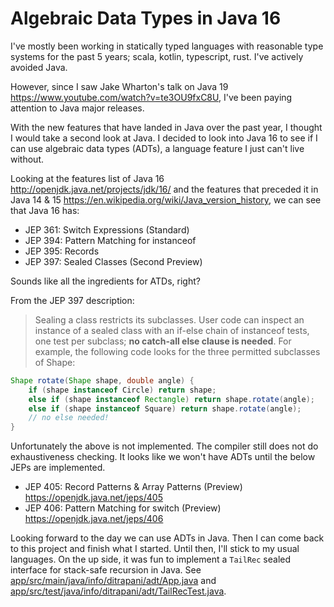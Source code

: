 Algebraic Data Types in Java 16
===============================

I've mostly been working in statically typed languages with reasonable type systems for the past 5 years; scala, kotlin, typescript, rust.
I've actively avoided Java.

However, since I saw Jake Wharton's talk on Java 19 <https://www.youtube.com/watch?v=te3OU9fxC8U>, I've been paying attention to Java major releases.

With the new features that have landed in Java over the past year, I thought I would take a second look at Java.
I decided to look into Java 16 to see if I can use algebraic data types (ADTs), a language feature I just can't live without.

Looking at the features list of Java 16
<http://openjdk.java.net/projects/jdk/16/>
and the features that preceded it in Java 14 & 15
<https://en.wikipedia.org/wiki/Java_version_history>,
we can see that Java 16 has:

- JEP 361: Switch Expressions (Standard)
- JEP 394: Pattern Matching for instanceof
- JEP 395: Records
- JEP 397: Sealed Classes (Second Preview)

Sounds like all the ingredients for ATDs, right?

From the JEP 397 description:

> Sealing a class restricts its subclasses. User code can inspect an instance of a sealed class with an if-else chain of instanceof tests, one test per subclass; **no catch-all else clause is needed**. For example, the following code looks for the three permitted subclasses of Shape:

```java
Shape rotate(Shape shape, double angle) {
    if (shape instanceof Circle) return shape;
    else if (shape instanceof Rectangle) return shape.rotate(angle);
    else if (shape instanceof Square) return shape.rotate(angle);
    // no else needed!
}
```

Unfortunately the above is not implemented.  The compiler still does not do exhaustiveness checking.
It looks like we won't have ADTs until the below JEPs are implemented.

- JEP 405: Record Patterns & Array Patterns (Preview)
  <https://openjdk.java.net/jeps/405>
- JEP 406: Pattern Matching for switch (Preview)
  <https://openjdk.java.net/jeps/406>

Looking forward to the day we can use ADTs in Java.  Then I can come back to this project and finish what I started.
Until then, I'll stick to my usual languages.
On the up side, it was fun to implement a `TailRec` sealed interface for stack-safe recursion in Java.
See
[app/src/main/java/info/ditrapani/adt/App.java](app/src/main/java/info/ditrapani/adt/App.java)
and
[app/src/test/java/info/ditrapani/adt/TailRecTest.java](app/src/test/java/info/ditrapani/adt/TailRecTest.java).
